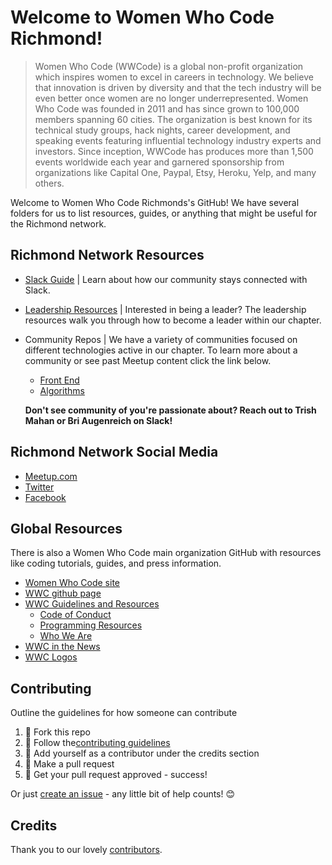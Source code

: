 # Welcome to Women Who Code Richmond!

>Women Who Code (WWCode) is a global non-profit organization which inspires women to excel in careers in technology. We believe that innovation is driven by diversity and that the tech industry will be even better once women are no longer underrepresented. Women Who Code was founded in 2011 and has since grown to 100,000 members spanning 60 cities. The organization is best known for its technical study groups, hack nights, career development, and speaking events featuring influential technology industry experts and investors. Since inception, WWCode has produces more than 1,500 events worldwide each year and garnered sponsorship from organizations like Capital One, Paypal, Etsy, Heroku, Yelp, and many others.

Welcome to Women Who Code Richmonds's GitHub!  We have several folders for us to list resources, guides, or anything that might be useful for the Richmond network.

## Richmond Network Resources

* [Slack Guide](slack_guide.md) | Learn about how our community stays connected with Slack. 
* [Leadership Resources](leadership-resources/README.md) | Interested in being a leader? The leadership resources walk you through how to become a leader within our chapter. 
* Community Repos | We have a variety of communities focused on different technologies active in our chapter. To learn more about a community or see past Meetup content click the link below.   

	* [Front End](https://github.com/womenwhocoderichmond/front-end-community)
	* [Algorithms](https://github.com/womenwhocoderichmond/algorithms-community)
	
	**Don't see community of you're passionate about? Reach out to Trish Mahan or Bri Augenreich on Slack!**


## Richmond Network Social Media
* [Meetup.com](https://meetup.com/Women-Who-Code-Richmond)
* [Twitter](https://twitter.com/WWCodeRichmond)
* [Facebook](https://www.facebook.com/WWCodeRichmond/)


## Global Resources
There is also a Women Who Code main organization GitHub with resources like coding tutorials, guides, and press information.

* [Women Who Code site](https://www.womenwhocode.com/)  
* [WWC github page](https://github.com/WomenWhoCode)  
* [WWC Guidelines and Resources](https://github.com/WomenWhoCode/guidelines-resources)  
	* [Code of Conduct](https://github.com/WomenWhoCode/guidelines-resources/blob/master/code_of_conduct.md)
	* [Programming Resources](https://github.com/WomenWhoCode/guidelines-resources/blob/master/learn_to_program.md)
	* [Who We Are](https://github.com/WomenWhoCode/guidelines-resources/blob/master/who_we_are.md) 
* [WWC in the News](https://github.com/WomenWhoCode/WWCodeInTheNews)
* [WWC Logos](https://github.com/WomenWhoCode/WWC-Assets/tree/master/logos)


## Contributing

Outline the guidelines for how someone can contribute

1. 🍴 Fork this repo  
2. 🔨 Follow the[contributing guidelines](CONTRIBUTING.md) 
3. 👥 Add yourself as a contributor under the credits section
4. 🔧 Make a pull request
5. 🎉 Get your pull request approved - success!

Or just [create an issue](https://github.com/womenwhocoderichmond/chapter-organization/issues) - any little bit of help counts! 😊

## Credits 

Thank you to our lovely [contributors](https://github.com/womenwhocoderichmond/chapter-organization/graphs/contributors).

